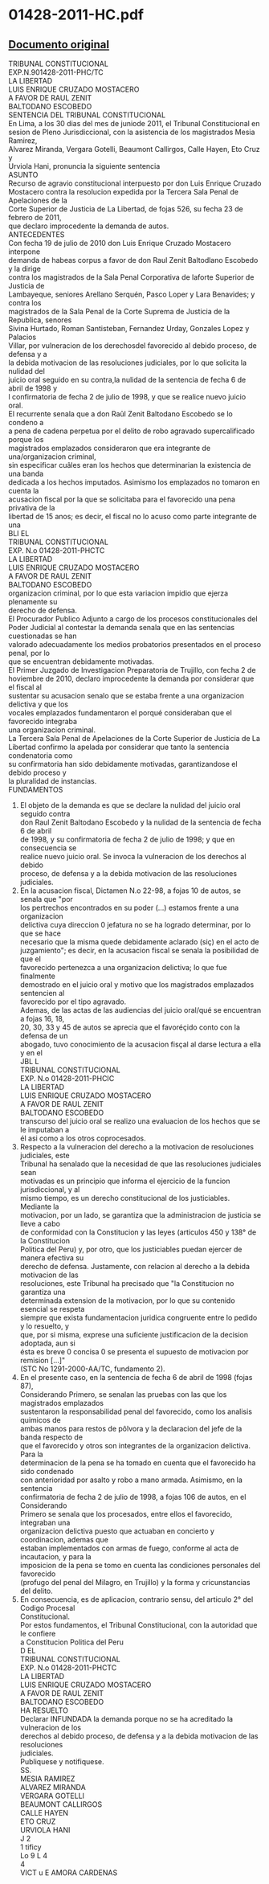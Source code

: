 
01428-2011-HC.pdf
=================
  
[Documento original](https://tc.gob.pe/jurisprudencia/2011/01428-2011-HC.pdf)  
---  
TRIBUNAL CONSTITUCIONAL  
EXP.N.901428-2011-PHC/TC  
LA LIBERTAD  
LUIS ENRIQUE CRUZADO MOSTACERO  
A FAVOR DE RAUL ZENIT  
BALTODANO ESCOBEDO  
SENTENCIA DEL TRIBUNAL CONSTITUCIONAL  
En Lima, a los 30 dias del mes de juniode 2011, el Tribunal Constitucional en  
sesion de Pleno Jurisdiccional, con la asistencia de los magistrados Mesia Ramirez,  
Alvarez Miranda, Vergara Gotelli, Beaumont Callirgos, Calle Hayen, Eto Cruz y  
Urviola Hani, pronuncia la siguiente sentencia  
ASUNTO  
Recurso de agravio constitucional interpuesto por don Luis Enrique Cruzado  
Mostacero contra la resolucion expedida por la Tercera Sala Penal de Apelaciones de la  
Corte Superior de Justicia de La Libertad, de fojas 526, su fecha 23 de febrero de 2011,  
que declaro improcedente la demanda de autos.  
ANTECEDENTES  
Con fecha 19 de julio de 2010 don Luis Enrique Cruzado Mostacero interpone  
demanda de habeas corpus a favor de don Raul Zenit Baltodlano Escobedo y la dirige  
contra los magistrados de la Sala Penal Corporativa de laforte Superior de Justicia de  
Lambayeque, seniores Arellano Serquén, Pasco Loper y Lara Benavides; y contra los  
magistrados de la Sala Penal de la Corte Suprema de Justicia de la Republica, senores  
Sivina Hurtado, Roman Santisteban, Fernandez Urday, Gonzales Lopez y Palacios  
Villar, por vulneracion de los derechosdel favorecido al debido proceso, de defensa y a  
la debida motivacion de las resoluciones judiciales, por lo que solicita la nulidad del  
juicio oral seguido en su contra,la nulidad de la sentencia de fecha 6 de abril de 1998 y  
l confirmatoria de fecha 2 de julio de 1998, y que se realice nuevo juicio oral.  
El recurrente senala que a don Raûl Zenit Baltodano Escobedo se lo condeno a  
a pena de cadena perpetua por el delito de robo agravado supercalificado porque los  
magistrados emplazados consideraron que era integrante de una/organizacion criminal,  
sin especificar cuâles eran los hechos que determinarian la existencia de una banda  
dedicada a los hechos imputados. Asimismo los emplazados no tomaron en cuenta la  
acusacion fiscal por la que se solicitaba para el favorecido una pena privativa de la  
libertad de 15 anos; es decir, el fiscal no lo acuso como parte integrante de una  
BLI EL  
TRIBUNAL CONSTITUCIONAL  
EXP. N.o 01428-2011-PHCTC  
LA LIBERTAD  
LUIS ENRIQUE CRUZADO MOSTACERO  
A FAVOR DE RAUL ZENIT  
BALTODANO ESCOBEDO  
organizacion criminal, por lo que esta variacion impidio que ejerza plenamente su  
derecho de defensa.  
El Procurador Publico Adjunto a cargo de los procesos constitucionales del  
Poder Judicial al contestar la demanda senala que en las sentencias cuestionadas se han  
valorado adecuadamente los medios probatorios presentados en el proceso penal, por lo  
que se encuentran debidamente motivadas.  
El Primer Juzgado de Investigacion Preparatoria de Trujillo, con fecha 2 de  
hoviembre de 2010, declaro improcedente la demanda por considerar que el fiscal al  
sustentar su acusacion senalo que se estaba frente a una organizacion delictiva y que los  
vocales emplazados fundamentaron el porqué consideraban que el favorecido integraba  
una organizacion criminal.  
La Tercera Sala Penal de Apelaciones de la Corte Superior de Justicia de La  
Libertad confirmo la apelada por considerar que tanto la sentencia condenatoria como  
su confirmatoria han sido debidamente motivadas, garantizandose el debido proceso y  
la pluralidad de instancias.  
FUNDAMENTOS  
1. El objeto de la demanda es que se declare la nulidad del juicio oral seguido contra  
don Raul Zenit Baltodano Escobedo y la nulidad de la sentencia de fecha 6 de abril  
de 1998, y su confirmatoria de fecha 2 de julio de 1998; y que en consecuencia se  
realice nuevo juicio oral. Se invoca la vulneracion de los derechos al debido  
proceso, de defensa y a la debida motivacion de las resoluciones judiciales.  
2. En la acusacion fiscal, Dictamen N.o 22-98, a fojas 10 de autos, se senala que "por  
los pertrechos encontrados en su poder (...) estamos frente a una organizacion  
delictiva cuya direccion 0 jefatura no se ha logrado determinar, por lo que se hace  
necesario que la misma quede debidamente aclarado (siç) en el acto de  
juzgamiento"; es decir, en la acusacion fiscal se senala la posibilidad de que el  
favorecido pertenezca a una organizacion delictiva; lo que fue finalmente  
demostrado en el juicio oral y motivo que los magistrados emplazados sentencien al  
favorecido por el tipo agravado.  
Ademas, de las actas de las audiencias del juicio oral/qué se encuentran a fojas 16, 18,  
20, 30, 33 y 45 de autos se aprecia que el favoréçido conto con la defensa de un  
abogado, tuvo conocimiento de la acusacion fisçal al darse lectura a ella y en el  
JBL L  
TRIBUNAL CONSTITUCIONAL  
EXP. N.o 01428-2011-PHCIC  
LA LIBERTAD  
LUIS ENRIQUE CRUZADO MOSTACERO  
A FAVOR DE RAUL ZENIT  
BALTODANO ESCOBEDO  
transcurso del juicio oral se realizo una evaluacion de los hechos que se le imputaban a  
él asi como a los otros coprocesados.  
4. Respecto a la vulneracion del derecho a la motivacion de resoluciones judiciales, este  
Tribunal ha senalado que la necesidad de que las resoluciones judiciales sean  
motivadas es un principio que informa el ejercicio de la funcion jurisdiccional, y al  
mismo tiempo, es un derecho constitucional de los justiciables. Mediante la  
motivacion, por un lado, se garantiza que la administracion de justicia se lleve a cabo  
de conformidad con la Constitucion y las leyes (articulos 450 y 138° de la Constitucion  
Politica del Peru) y, por otro, que los justiciables puedan ejercer de manera efectiva su  
derecho de defensa. Justamente, con relacion al derecho a la debida motivacion de las  
resoluciones, este Tribunal ha precisado que "la Constitucion no garantiza una  
determinada extension de la motivacion, por lo que su contenido esencial se respeta  
siempre que exista fundamentacion juridica congruente entre lo pedido y lo resuelto, y  
que, por si misma, exprese una suficiente justificacion de la decision adoptada, aun si  
ésta es breve 0 concisa 0 se presenta el supuesto de motivacion por remision [...]"  
(STC No 1291-2000-AA/TC, fundamento 2).  
5. En el presente caso, en la sentencia de fecha 6 de abril de 1998 (fojas 87),  
Considerando Primero, se senalan las pruebas con las que los magistrados emplazados  
sustentaron la responsabilidad penal del favorecido, como los analisis quimicos de  
ambas manos para restos de pôlvora y la declaracion del jefe de la banda respecto de  
que el favorecido y otros son integrantes de la organizacion delictiva. Para la  
determinacion de la pena se ha tomado en cuenta que el favorecido ha sido condenado  
con anterioridad por asalto y robo a mano armada. Asimismo, en la sentencia  
confirmatoria de fecha 2 de julio de 1998, a fojas 106 de autos, en el Considerando  
Primero se senala que los procesados, entre ellos el favorecido, integraban una  
organizacion delictiva puesto que actuaban en concierto y coordinacion, ademas que  
estaban implementados con armas de fuego, conforme al acta de incautacion, y para la  
imposicion de la pena se tomo en cuenta las condiciones personales del favorecido  
(profugo del penal del Milagro, en Trujillo) y la forma y cricunstancias del delito.  
6. En consecuencia, es de aplicacion, contrario sensu, del articulo 2° del Codigo Procesal  
Constitucional.  
Por estos fundamentos, el Tribunal Constitucional, con la autoridad que le confiere  
a Constitucion Politica del Peru  
D EL  
TRIBUNAL CONSTITUCIONAL  
EXP. N.o 01428-2011-PHCTC  
LA LIBERTAD  
LUIS ENRIQUE CRUZADO MOSTACERO  
A FAVOR DE RAUL ZENIT  
BALTODANO ESCOBEDO  
HA RESUELTO  
Declarar INFUNDADA la demanda porque no se ha acreditado la vulneracion de los  
derechos al debido proceso, de defensa y a la debida motivacion de las resoluciones  
judiciales.  
Publiquese y notifiquese.  
SS.  
MESIA RAMIREZ  
ALVAREZ MIRANDA  
VERGARA GOTELLI  
BEAUMONT CALLIRGOS  
CALLE HAYEN  
ETO CRUZ  
URVIOLA HANI  
J  2  
1 tificy  
Lo 9 L 4  
4  
VICT u E AMORA CARDENAS
